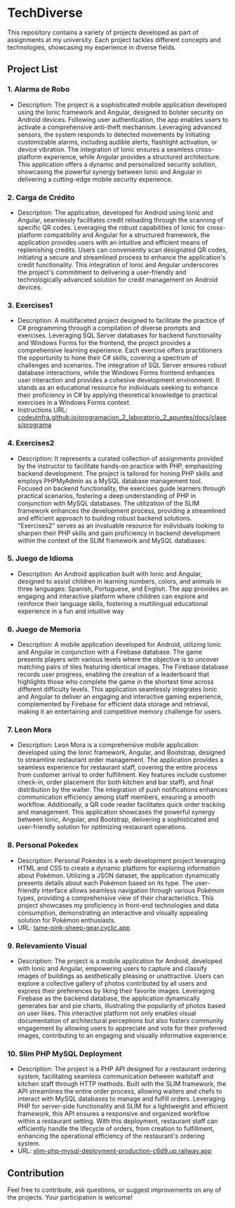 # TechDiverse

This repository contains a variety of projects developed as part of assignments at my university. Each project tackles different concepts and technologies, showcasing my experience in diverse fields.

## Project List

### 1. Alarma de Robo
   - Description: The project is a sophisticated mobile application developed using the Ionic framework and Angular, designed to bolster security on Android devices. Following user authentication, the app enables users to activate a comprehensive anti-theft mechanism. Leveraging advanced sensors, the system responds to detected movements by initiating customizable alarms, including audible alerts, flashlight activation, or device vibration. The integration of Ionic ensures a seamless cross-platform experience, while Angular provides a structured architecture. This application offers a dynamic and personalized security solution, showcasing the powerful synergy between Ionic and Angular in delivering a cutting-edge mobile security experience.

### 2. Carga de Crédito
   - Description: The application, developed for Android using Ionic and Angular, seamlessly facilitates credit reloading through the scanning of specific QR codes. Leveraging the robust capabilities of Ionic for cross-platform compatibility and Angular for a structured framework, the application provides users with an intuitive and efficient means of replenishing credits. Users can conveniently scan designated QR codes, initiating a secure and streamlined process to enhance the application's credit functionality. This integration of Ionic and Angular underscores the project's commitment to delivering a user-friendly and technologically advanced solution for credit management on Android devices.

### 3. Exercises1
   - Description: A multifaceted project designed to facilitate the practice of C# programming through a compilation of diverse prompts and exercises. Leveraging SQL Server databases for backend functionality and Windows Forms for the frontend, the project provides a comprehensive learning experience. Each exercise offers practitioners the opportunity to hone their C# skills, covering a spectrum of challenges and scenarios. The integration of SQL Server ensures robust database interactions, while the Windows Forms frontend enhances user interaction and provides a cohesive development environment. It stands as an educational resource for individuals seeking to enhance their proficiency in C# by applying theoretical knowledge to practical exercises in a Windows Forms context.
   - Instructions URL: [codeutnfra.github.io/programacion_2_laboratorio_2_apuntes/docs/clases/programa](https://codeutnfra.github.io/programacion_2_laboratorio_2_apuntes/docs/clases/programa/)

### 4. Exercises2
   - Description: It represents a curated collection of assignments provided by the instructor to facilitate hands-on practice with PHP, emphasizing backend development. The project is tailored for honing PHP skills and employs PHPMyAdmin as a MySQL database management tool. Focused on backend functionality, the exercises guide learners through practical scenarios, fostering a deep understanding of PHP in conjunction with MySQL databases. The utilization of the SLIM framework enhances the development process, providing a streamlined and efficient approach to building robust backend solutions. "Exercises2" serves as an invaluable resource for individuals looking to sharpen their PHP skills and gain proficiency in backend development within the context of the SLIM framework and MySQL databases.

### 5. Juego de Idioma
   - Description: An Android application built with Ionic and Angular, designed to assist children in learning numbers, colors, and animals in three languages: Spanish, Portuguese, and English. The app provides an engaging and interactive platform where children can explore and reinforce their language skills, fostering a multilingual educational experience in a fun and intuitive way

### 6. Juego de Memoria
   - Description: A mobile application developed for Android, utilizing Ionic and Angular in conjunction with a Firebase database. The game presents players with various levels where the objective is to uncover matching pairs of tiles featuring identical images. The Firebase database records user progress, enabling the creation of a leaderboard that highlights those who complete the game in the shortest time across different difficulty levels. This application seamlessly integrates Ionic and Angular to deliver an engaging and interactive gaming experience, complemented by Firebase for efficient data storage and retrieval, making it an entertaining and competitive memory challenge for users.

### 7. Leon Mora
   - Description: Leon Mora is a comprehensive mobile application developed using the Ionic framework, Angular, and Bootstrap, designed to streamline restaurant order management. The application provides a seamless experience for restaurant staff, covering the entire process from customer arrival to order fulfillment. Key features include customer check-in, order placement (for both kitchen and bar staff), and final distribution by the waiter. The integration of push notifications enhances communication efficiency among staff members, ensuring a smooth workflow. Additionally, a QR code reader facilitates quick order tracking and management. This application showcases the powerful synergy between Ionic, Angular, and Bootstrap, delivering a sophisticated and user-friendly solution for optimizing restaurant operations.

### 8. Personal Pokedex
   - Description: Personal Pokedex is a web development project leveraging HTML and CSS to create a dynamic platform for exploring information about Pokémon. Utilizing a JSON dataset, the application dynamically presents details about each Pokémon based on its type. The user-friendly interface allows seamless navigation through various Pokémon types, providing a comprehensive view of their characteristics. This project showcases my proficiency in front-end technologies and data consumption, demonstrating an interactive and visually appealing solution for Pokémon enthusiasts.
   - URL: [tame-pink-sheep-gear.cyclic.app](https://tame-pink-sheep-gear.cyclic.app/)

### 9. Relevamiento Visual
   - Description: The project is a mobile application for Android, developed with Ionic and Angular, empowering users to capture and classify images of buildings as aesthetically pleasing or unattractive. Users can explore a collective gallery of photos contributed by all users and express their preferences by liking their favorite images. Leveraging Firebase as the backend database, the application dynamically generates bar and pie charts, illustrating the popularity of photos based on user likes. This interactive platform not only enables visual documentation of architectural perceptions but also fosters community engagement by allowing users to appreciate and vote for their preferred images, contributing to an engaging and visually informative experience.

### 10. Slim PHP MySQL Deployment
   - Description: The project is a PHP API designed for a restaurant ordering system, facilitating seamless communication between waitstaff and kitchen staff through HTTP methods. Built with the SLIM framework, the API streamlines the entire order process, allowing waiters and chefs to interact with MySQL databases to manage and fulfill orders. Leveraging PHP for server-side functionality and SLIM for a lightweight and efficient framework, this API ensures a responsive and organized workflow within a restaurant setting. With this deployment, restaurant staff can efficiently handle the lifecycle of orders, from creation to fulfillment, enhancing the operational efficiency of the restaurant's ordering system.
   - URL: [slim-php-mysql-deployment-production-c6d9.up.railway.app](https://slim-php-mysql-deployment-production-c6d9.up.railway.app/)

## Contribution
Feel free to contribute, ask questions, or suggest improvements on any of the projects. Your participation is welcome!
